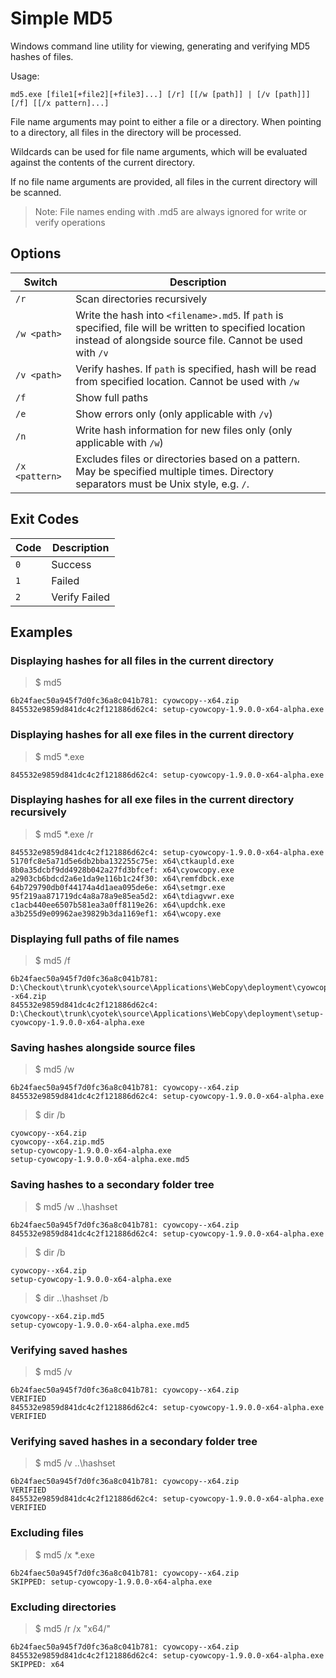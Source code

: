 # Simple MD5

Windows command line utility for viewing, generating and
verifying MD5 hashes of files.

Usage:

`md5.exe [file1[+file2][+file3]...] [/r] [[/w [path]] | [/v
[path]]] [/f] [[/x pattern]...]`

File name arguments may point to either a file or a directory.
When pointing to a directory, all files in the directory will be
processed.

Wildcards can be used for file name arguments, which will be
evaluated against the contents of the current directory.

If no file name arguments are provided, all files in the current
directory will be scanned.

> Note: File names ending with .md5 are always ignored for write
> or verify operations

## Options

| Switch         | Description                                                                                                                                                         |
| -------------- | ------------------------------------------------------------------------------------------------------------------------------------------------------------------- |
| `/r`           | Scan directories recursively                                                                                                                                        |
| `/w <path>`    | Write the hash into `<filename>.md5`. If `path` is specified, file will be written to specified location instead of alongside source file. Cannot be used with `/v` |
| `/v <path>`    | Verify hashes. If `path` is specified, hash will be read from specified location. Cannot be used with `/w`                                                          |
| `/f`           | Show full paths                                                                                                                                                     |
| `/e`           | Show errors only (only applicable with `/v`)                                                                                                                        |
| `/n`           | Write hash information for new files only (only applicable with `/w`)                                                                                               |
| `/x <pattern>` | Excludes files or directories based on a pattern. May be specified multiple times. Directory separators must be Unix style, e.g. `/`. |

## Exit Codes

| Code | Description   |
| ---- | ------------- |
| `0`  | Success       |
| `1`  | Failed        |
| `2`  | Verify Failed |

## Examples

### Displaying hashes for all files in the current directory

> $ md5

```text
6b24faec50a945f7d0fc36a8c041b781: cyowcopy--x64.zip
845532e9859d841dc4c2f121886d62c4: setup-cyowcopy-1.9.0.0-x64-alpha.exe
```

### Displaying hashes for all exe files in the current directory

> $ md5 *.exe

```text
845532e9859d841dc4c2f121886d62c4: setup-cyowcopy-1.9.0.0-x64-alpha.exe
```

### Displaying hashes for all exe files in the current directory recursively

> $ md5 *.exe /r

```text
845532e9859d841dc4c2f121886d62c4: setup-cyowcopy-1.9.0.0-x64-alpha.exe
5170fc8e5a71d5e6db2bba132255c75e: x64\ctkaupld.exe
8b0a35dcbf9dd4928b042a27fd3bfcef: x64\cyowcopy.exe
a2903cb6bdcd2a6e1da9e116b1c24f30: x64\remfdbck.exe
64b729790db0f44174a4d1aea095de6e: x64\setmgr.exe
95f219aa871719dc4a8a78a9e85ea5d2: x64\tdiagvwr.exe
c1acb440ee6507b581ea3a0ff8119e26: x64\updchk.exe
a3b255d9e09962ae39829b3da1169ef1: x64\wcopy.exe
```

### Displaying full paths of file names

> $ md5 /f

```text
6b24faec50a945f7d0fc36a8c041b781: D:\Checkout\trunk\cyotek\source\Applications\WebCopy\deployment\cyowcopy--x64.zip
845532e9859d841dc4c2f121886d62c4: D:\Checkout\trunk\cyotek\source\Applications\WebCopy\deployment\setup-cyowcopy-1.9.0.0-x64-alpha.exe
```

### Saving hashes alongside source files

> $ md5 /w

```text
6b24faec50a945f7d0fc36a8c041b781: cyowcopy--x64.zip
845532e9859d841dc4c2f121886d62c4: setup-cyowcopy-1.9.0.0-x64-alpha.exe
```

> $ dir /b

```text
cyowcopy--x64.zip
cyowcopy--x64.zip.md5
setup-cyowcopy-1.9.0.0-x64-alpha.exe
setup-cyowcopy-1.9.0.0-x64-alpha.exe.md5
```

### Saving hashes to a secondary folder tree

> $ md5 /w ..\hashset

```text
6b24faec50a945f7d0fc36a8c041b781: cyowcopy--x64.zip
845532e9859d841dc4c2f121886d62c4: setup-cyowcopy-1.9.0.0-x64-alpha.exe
```

> $ dir /b

```text
cyowcopy--x64.zip
setup-cyowcopy-1.9.0.0-x64-alpha.exe
```

> $ dir ..\hashset /b

```text
cyowcopy--x64.zip.md5
setup-cyowcopy-1.9.0.0-x64-alpha.exe.md5
```

### Verifying saved hashes

> $ md5 /v

```text
6b24faec50a945f7d0fc36a8c041b781: cyowcopy--x64.zip
VERIFIED
845532e9859d841dc4c2f121886d62c4: setup-cyowcopy-1.9.0.0-x64-alpha.exe
VERIFIED
```

### Verifying saved hashes in a secondary folder tree

> $ md5 /v ..\hashset

```text
6b24faec50a945f7d0fc36a8c041b781: cyowcopy--x64.zip
VERIFIED
845532e9859d841dc4c2f121886d62c4: setup-cyowcopy-1.9.0.0-x64-alpha.exe
VERIFIED
```

### Excluding files

> $ md5 /x *.exe

```text
6b24faec50a945f7d0fc36a8c041b781: cyowcopy--x64.zip
SKIPPED: setup-cyowcopy-1.9.0.0-x64-alpha.exe
```

### Excluding directories

> $ md5 /r /x "x64/"

```text
6b24faec50a945f7d0fc36a8c041b781: cyowcopy--x64.zip
845532e9859d841dc4c2f121886d62c4: setup-cyowcopy-1.9.0.0-x64-alpha.exe
SKIPPED: x64
```

